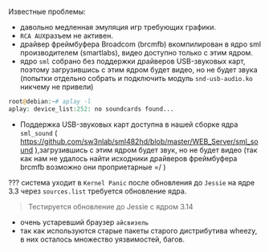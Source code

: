 Известные проблемы:
- давольно медленная эмуляция игр требующих графики.
- `RCA AUX`разъем не активен.
- драйвер фреймбуфера Broadcom (brcmfb) вкомпилирован в ядро sml производителем (smartlabs), видео доступно только с этим ядром.
- ядро `sml` собрано без поддержки драйверов USB-звуковых карт, поэтому загрузившись с этим ядром будет видео, но не будет звука (попытки отдельно собрать и подключить модуль `snd-usb-audio.ko` никчему не привели)
```php
root@debian:~# aplay -l                                                                                    
aplay: device_list:252: no soundcards found...
```

- Поддержка USB-звуковых карт доступна в нашей сборке ядра `sml_sound` ( https://github.com/sw3nlab/sml482hd/blob/master/WEB_Server/sml_sound ),загрузившись с этим ядром будет звук, но не будет видео (так как нам не удалось найти исходники драйверов фреймбуфера brcmfb возможно они проприетарные =/ )


??? система уходит в `Kernel Panic` после обновления до `Jessie` на ядре 3.3 через `sources.list` требуется обновление ядра.
> Тестируется обновление до Jessie с ядром 3.14

- очень устаревший браузер `айсвизель`
- так как используются старые пакеты старого дистрибутива wheezy, в них осталось множество уязвимостей, багов.
